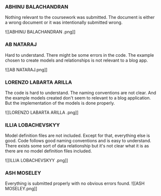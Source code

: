 ### ABHINU BALACHANDRAN
Nothing relevant to the coursework was submitted. The document is either a wrong document or it was intentionally submitted wrong.

![[ABHINU BALACHANDRAN .png]]

### AB NATARAJ
Hard to understand. There might be some errors in the code. The example chosen to create models and relationships is not relevant to a blog app.

![[AB NATARAJ.png]]

### LORENZO LABARTA ARILLA
The code is hard to understand. The naming conventions are not clear. And the example models created don't seem to relevant to a blog application. But the implementation of the models is done properly.

![[LORENZO LABARTA ARILLA .png]]

### ILLIA LOBACHEVSKYY
Model definition files are not included. Except for that, everything else is good. Code follows good naming conventions and is easy to understand. There exists some sort of data relationship but it's not clear what it is as there are no model definition files included.

![[ILLIA LOBACHEVSKYY .png]]

### ASH MOSELEY
Everything is submitted properly with no obvious errors found.
![[ASH MOSELEY.png]]